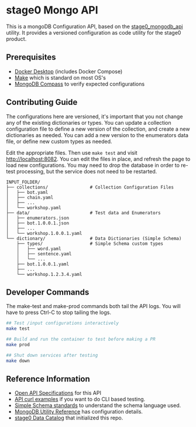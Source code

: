 # stage0 Mongo API

This is a mongoDB Configuration API, based on the [stage0_mongodb_api](https://github.com/agile-learning-institute/stage0_mongodb_api) utility. It provides a versioned configuration as code utility for the stage0 product. 

## Prerequisites
- [Docker Desktop](https://www.docker.com/products/docker-desktop/) (includes Docker Compose)
- [Make](https://www.gnu.org/software/make/) which is standard on most OS's
- [MongoDB Compass](https://www.mongodb.com/try/download/compass) to verify expected configurations

## Contributing Guide
The configurations here are versioned, it's important that you not change any of the existing dictionaries or types. You can update a collection configuration file to define a new version of the collection, and create a new dictionaries as needed. You can add a new version to the enumerators data file, or define new custom types as needed. 

Edit the appropriate files. Then use ``make test`` and visit [http://localhost:8082](http://localhost:8082). You can edit the files in place, and refresh the page to load new configurations. You may need to drop the database in order to re-test processing, but the service does not need to be restarted.

```
INPUT_FOLDER/
├── collections/                # Collection Configuration Files      
│   ├── bot.yaml            
│   ├── chain.yaml          
│   ├── ...
│   └── workshop.yaml
├── data/                       # Test data and Enumerators
│   ├── enumerators.json    
│   ├── bot.1.0.0.1.json    
│   ├── ...
│   └── workshop.1.0.0.1.yaml
└── dictionary/                 # Data Dictionaries (Simple Schema)
    ├── types/                  # Simple Schema custom types
    │   ├── word.yaml
    │   ├── sentence.yaml
    │   └── ...
    ├── bot.1.0.0.1.yaml
    ├── ...
    └── workshop.1.2.3.4.yaml
```

## Developer Commands
The make-test and make-prod commands both tail the API logs. You will have to press Ctrl-C to stop tailing the logs.

```bash
## Test /input configurations interactively
make test

## Build and run the container to test before making a PR
make prod

## Shut down services after testing
make down
```

## Reference Information
- [Open API Specifications](./docs/openapi.yaml) for this API
- [API curl examples](https://github.com/agile-learning-institute/stage0_mongodb_api/blob/main/CONTRIBUTING.md#curl-examples) if you want to do CLI based testing.
- [Simple Schema standards](https://github.com/agile-learning-institute/stage0/blob/main/SIMPLE_SCHEMA.md) to understand the schema language used. 
- [MongoDB Utility Reference](https://github.com/agile-learning-institute/stage0_mongodb_api/blob/main/REFERENCE.md) has configuration details.
- [stage0 Data Catalog](https://github.com/agile-learning-institute/stage0/blob/main/specifications/data_catalog.yaml) that initialized this repo.